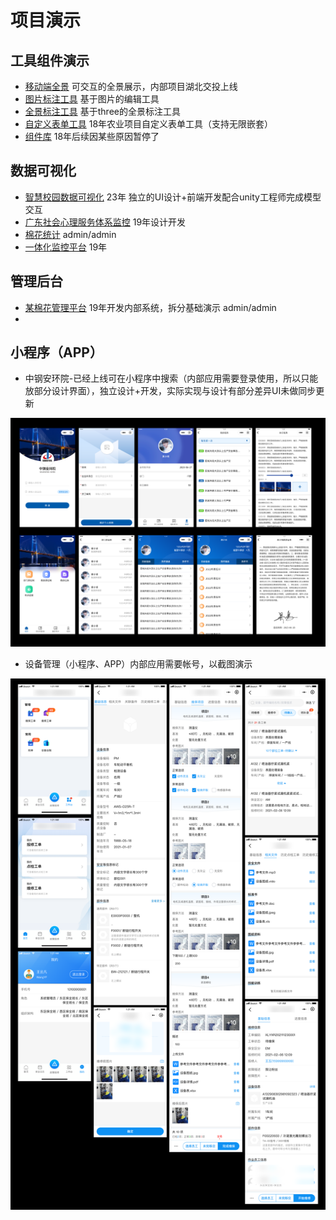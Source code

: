 
# 项目演示

## 工具组件演示

- [移动端全景](https://531431988.github.io/project-demo/krpano/dist/) 可交互的全景展示，内部项目湖北交投上线
- [图片标注工具](https://531431988.github.io/project-demo/img-editor/) 基于图片的编辑工具
- [全景标注工具](https://531431988.github.io/project-demo/three-viewer/) 基于three的全景标注工具
- [自定义表单工具](https://531431988.github.io/vue-form-creation/dist/) 18年农业项目自定义表单工具（支持无限嵌套）
- [组件库](https://531431988.github.io/vue-component-library/dist/index.html#/) 18年后续因某些原因暂停了

## 数据可视化

- [智慧校园数据可视化](https://531431988.github.io/project-demo/smart-campus/) 23年 独立的UI设计+前端开发配合unity工程师完成模型交互
- [广东社会心理服务体系监控](https://531431988.github.io/GDPSM/index) 19年设计开发
- [棉花统计](https://531431988.github.io/cotton/dist/data-analysis) admin/admin
- [一体化监控平台](https://531431988.github.io/DGJ-NMPS/index) 19年

## 管理后台

- [某棉花管理平台](https://531431988.github.io/cotton/dist/) 19年开发内部系统，拆分基础演示  admin/admin
-

## 小程序（APP）

- 中钢安环院-已经上线可在小程序中搜索（内部应用需要登录使用，所以只能放部分设计界面），独立设计+开发，实际实现与设计有部分差异UI未做同步更新
<img src="./zg.png" />

- 设备管理（小程序、APP）内部应用需要帐号，以截图演示
<img src="./sbgl.png" />
